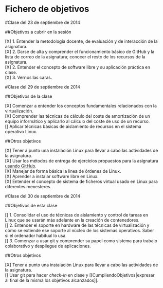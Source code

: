 <h1>Fichero de objetivos</h1>

#Clase del 23 de septiembre de 2014

##Objetivos a cubrir en la sesión

[X] 1. Entender la metodología docente, de evaluación y de interacción de la asignatura.<br />
[X] 2. Darse de alta y comprender el funcionamiento básico de GitHub y la lista de correo de la asignatura; conocer el resto de los recursos de la asignatura.<br />
[X] 2. Entender el concepto de software libre y su aplicación práctica en clase.<br />
[X] 3. Vernos las caras.<br />


#Clase del 29 de septiembre de 2014

##Objetivos de la clase

[X] Comenzar a entender los conceptos fundamentales relacionados con la virtualización.<br />
[X] Comprender las técnicas de cálculo del coste de amortización de un equipo informático y aplicarlo al cálculo del coste de uso de un recurso.<br />
[] Aplicar técnicas básicas de aislamiento de recursos en el sistema operativo Linux.<br />

##Otros objetivos

[X] Tener a punto una instalación Linux para llevar a cabo las actividades de la asignatura.<br />
[X] Usar los métodos de entrega de ejercicios propuestos para la asignatura [usando GitHub](../ejercicios/README.md).<br />
[X] Manejar de forma básica la línea de órdenes de Linux.<br />
[X] Aprender a instalar software libre en Linux.<br />
[X] Entender el concepto de sistema de ficheros virtual usado en Linux para diferentes menesteres.<br />


#Clase del 30 de septiembre de 2014

##Objetivos de esta clase

[] 1. Consolidar el uso de técnicas de aislamiento y control de tareas en Linux que se usarán más adelante en la creación de contenedores.<br />
[] 2. Entender el soporte en hardware de las técnicas de virtualización y cómo se extiende ese soporte al núcleo de los sistemas operativos. Saber si el ordenador habitual lo usa.<br />
[] 3. Comenzar a usar git y comprender su papel como sistema para trabajo colaborativo y despliegue de aplicaciones.<br />

##Otros objetivos

[X] Tener a punto una instalación Linux para llevar a cabo las actividades de la asignatura.<br />
[] Usar git para hacer *check-in* en clase y [[CumpliendoObjetivos|expresar al final de la misma los objetivos alcanzados]].<br />

